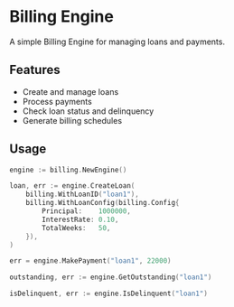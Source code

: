 # Billing Engine

A simple Billing Engine for managing loans and payments.

## Features

- Create and manage loans
- Process payments
- Check loan status and delinquency
- Generate billing schedules

## Usage

```go
engine := billing.NewEngine()

loan, err := engine.CreateLoan(
    billing.WithLoanID("loan1"),
    billing.WithLoanConfig(billing.Config{
        Principal:    1000000,
        InterestRate: 0.10,
        TotalWeeks:   50,
    }),
)

err = engine.MakePayment("loan1", 22000)

outstanding, err := engine.GetOutstanding("loan1")

isDelinquent, err := engine.IsDelinquent("loan1")
```
